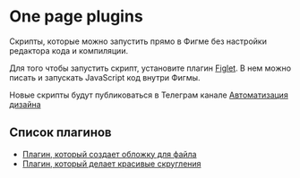 # One page plugins
Скрипты, которые можно запустить прямо в Фигме без настройки редактора кода и компиляции.

Для того чтобы запустить скрипт, установите плагин [Figlet](https://www.figma.com/community/plugin/1215620774867583125/figlet). В нем можно писать и запускать JavaScript код внутри Фигмы.

Новые скрипты будут публиковаться в Телеграм канале [Автоматизация дизайна](https://t.me/automationdesign)

## Список плагинов
- [Плагин, который создает обложку для файла](createCover.js)  
- [Плагин, который делает красивые скругления](cornerSmoothing.js)  